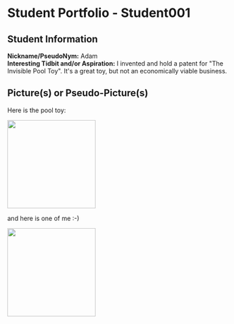 # Student Portfolio - Student001

## Student Information
**Nickname/PseudoNym:** Adam  
**Interesting Tidbit and/or Aspiration:** I invented and hold a patent for "The Invisible Pool Toy".  It's a great toy, but not an economically viable business.

## Picture(s) or Pseudo-Picture(s)

Here is the pool toy:

<img src="https://encrypted-tbn0.gstatic.com/images?q=tbn:ANd9GcSpU-_uS7d7czuDb5wBpTui3ahBAFzJAIMpJA&s" height="200">

and here is one of me :-)

<img src="IMG_1783.png" height="200">


